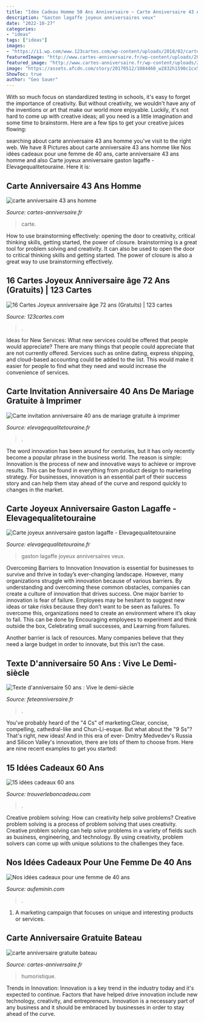 ```yaml
---
title: "Idée Cadeau Homme 50 Ans Anniversaire ~ Carte Anniversaire 43 Ans Homme"
description: "Gaston lagaffe joyeux anniversaires veux"
date: "2022-10-27"
categories:
- "ideas"
tags: ["ideas"]
images:
- "https://i1.wp.com/www.123cartes.com/wp-content/uploads/2018/02/carte-anniversaire-72-ans-chien-lunettes.jpg?w=877&amp;h=628&amp;ssl=1"
featuredImage: "http://www.cartes-anniversaire.fr/wp-content/uploads/2017/07/idee-de-carte-anniversaire-gratuite-bateau.jpg"
featured_image: "http://www.cartes-anniversaire.fr/wp-content/uploads/2017/07/idee-de-carte-anniversaire-gratuite-bateau.jpg"
image: "https://assets.afcdn.com/story/20170512/1084460_w2832h1590c1cx516cy401.jpg"
ShowToc: true
author: "Geo Sauer"
---
```



With so much focus on standardized testing in schools, it's easy to forget the importance of creativity. But without creativity, we wouldn't have any of the inventions or art that make our world more enjoyable. Luckily, it's not hard to come up with creative ideas; all you need is a little imagination and some time to brainstorm. Here are a few tips to get your creative juices flowing:

	

		
searching about carte anniversaire 43 ans homme you've visit to the right web. We have 8 Pictures about carte anniversaire 43 ans homme like Nos idées cadeaux pour une femme de 40 ans, carte anniversaire 43 ans homme and also Carte joyeux anniversaire gaston lagaffe - Elevagequalitetouraine. Here it is:
		
    
## Carte Anniversaire 43 Ans Homme

<img loading=lazy src="http://www.cartes-anniversaire.fr/wp-content/uploads/2017/06/idee-de-carte-anniversaire-43-ans-homme.jpg" onerror="this.onerror=null;this.src='https://tse1.mm.bing.net/th?id=OIP.EZGIw1ch51owEcC0JTedfgHaK6&amp;pid=15.1';" alt="carte anniversaire 43 ans homme">

_Source: cartes-anniversaire.fr_

>carte. 

	

How to use brainstorming effectively: opening the door to creativity, critical thinking skills, getting started, the power of closure.
brainstorming is a great tool for problem solving and creativity. It can also be used to open the door to critical thinking skills and getting started. The power of closure is also a great way to use brainstorming effectively.

    
## 16 Cartes Joyeux Anniversaire âge 72 Ans (Gratuits) | 123 Cartes

<img loading=lazy src="https://i1.wp.com/www.123cartes.com/wp-content/uploads/2018/02/carte-anniversaire-72-ans-chien-lunettes.jpg?w=877&amp;h=628&amp;ssl=1" onerror="this.onerror=null;this.src='https://tse1.mm.bing.net/th?id=OIP.fiF4z9omC1Ds9f-D1YVgiAHaFT&amp;pid=15.1';" alt="16 Cartes Joyeux anniversaire âge 72 ans (Gratuits) | 123 cartes">

_Source: 123cartes.com_

>. 

	

Ideas for New Services: What new services could be offered that people would appreciate?
There are many things that people could appreciate that are not currently offered. Services such as online dating, express shipping, and cloud-based accounting could be added to the list. This would make it easier for people to find what they need and would increase the convenience of services.

    
## Carte Invitation Anniversaire 40 Ans De Mariage Gratuite à Imprimer

<img loading=lazy src="https://www.elevagequalitetouraine.fr/wp-content/uploads/2019/01/carte-invitation-40-ans-de-mariage-inspirant-invitation-10-ans-de-mariage-gratuite-imprimer-nouveau-galerie-of-carte-invitation-40-ans-de-mariage.jpg" onerror="this.onerror=null;this.src='https://tse1.mm.bing.net/th?id=OIP.rD5VVmV2ZfrGpd3lvEGtDQHaDk&amp;pid=15.1';" alt="Carte invitation anniversaire 40 ans de mariage gratuite à imprimer">

_Source: elevagequalitetouraine.fr_

>. 

	

The word innovation has been around for centuries, but it has only recently become a popular phrase in the business world. The reason is simple: Innovation is the process of new and innovative ways to achieve or improve results. This can be found in everything from product design to marketing strategy. For businesses, innovation is an essential part of their success story and can help them stay ahead of the curve and respond quickly to changes in the market.

    
## Carte Joyeux Anniversaire Gaston Lagaffe - Elevagequalitetouraine

<img loading=lazy src="https://www.elevagequalitetouraine.fr/wp-content/uploads/2019/01/dal-cposter5-1.jpg" onerror="this.onerror=null;this.src='https://tse4.mm.bing.net/th?id=OIP.ooN7Gbrr0gG34HBcyI8r3wHaKv&amp;pid=15.1';" alt="Carte joyeux anniversaire gaston lagaffe - Elevagequalitetouraine">

_Source: elevagequalitetouraine.fr_

>gaston lagaffe joyeux anniversaires veux. 

	

Overcoming Barriers to Innovation
Innovation is essential for businesses to survive and thrive in today’s ever-changing landscape. However, many organizations struggle with innovation because of various barriers. By understanding and overcoming these common obstacles, companies can create a culture of innovation that drives success.
One major barrier to innovation is fear of failure. Employees may be hesitant to suggest new ideas or take risks because they don’t want to be seen as failures. To overcome this, organizations need to create an environment where it’s okay to fail. This can be done by Encouraging employees to experiment and think outside the box, Celebrating small successes, and Learning from failures.

Another barrier is lack of resources. Many companies believe that they need a large budget in order to innovate, but this isn’t the case.

    
## Texte D&#039;anniversaire 50 Ans : Vive Le Demi-siècle

<img loading=lazy src="https://www.feteanniversaire.fr/images/500-400/files/messages/texte-danniversaire-pour-les-50-ans/texte-danniversaire-50-ans-vive-le-demi-siecle.jpg" onerror="this.onerror=null;this.src='https://tse3.mm.bing.net/th?id=OIP.PGjv40tQfd11RDeDmh4Y7AHaF7&amp;pid=15.1';" alt="Texte d&#039;anniversaire 50 ans : Vive le demi-siècle">

_Source: feteanniversaire.fr_

>. 

	

You've probably heard of the "4 Cs" of marketing:Clear, concise, compelling, cathedral-like and Chun-Li-esque. But what about the "9 Ss"? That's right, new ideas! And in this era of ever- Dmitry Medvedev's Russia and Silicon Valley's innovation, there are lots of them to choose from. Here are nine recent examples to get you started: 

    
## 15 Idées Cadeaux 60 Ans

<img loading=lazy src="https://www.trouverleboncadeau.com/img/vin-personnalise-cadeau-60-ans.jpg" onerror="this.onerror=null;this.src='https://tse2.mm.bing.net/th?id=OIP.GOgo4WOIpxfbMScZx8KQXgAAAA&amp;pid=15.1';" alt="15 idées cadeaux 60 ans">

_Source: trouverleboncadeau.com_

>. 

	

Creative problem solving: How can creativity help solve problems?
Creative problem solving is a process of problem solving that uses creativity. Creative problem solving can help solve problems in a variety of fields such as business, engineering, and technology. By using creativity, problem solvers can come up with unique solutions to the challenges they face.

    
## Nos Idées Cadeaux Pour Une Femme De 40 Ans

<img loading=lazy src="https://assets.afcdn.com/story/20170512/1084460_w2832h1590c1cx516cy401.jpg" onerror="this.onerror=null;this.src='https://tse1.mm.bing.net/th?id=OIP._5dGnx_u07yoTwoM0ANqCAHaEK&amp;pid=15.1';" alt="Nos idées cadeaux pour une femme de 40 ans">

_Source: aufeminin.com_

>. 

	

1. A marketing campaign that focuses on unique and interesting products or services.

    
## Carte Anniversaire Gratuite Bateau

<img loading=lazy src="http://www.cartes-anniversaire.fr/wp-content/uploads/2017/07/idee-de-carte-anniversaire-gratuite-bateau.jpg" onerror="this.onerror=null;this.src='https://tse3.mm.bing.net/th?id=OIP.gBoPRwUiUEtPaRdbm44B8AHaFj&amp;pid=15.1';" alt="carte anniversaire gratuite bateau">

_Source: cartes-anniversaire.fr_

>humoristique. 

	

Trends in Innovation:
Innovation is a key trend in the industry today and it's expected to continue. Factors that have helped drive innovation include new technology, creativity, and entrepreneurs. Innovation is a necessary part of any business and it should be embraced by businesses in order to stay ahead of the curve.

